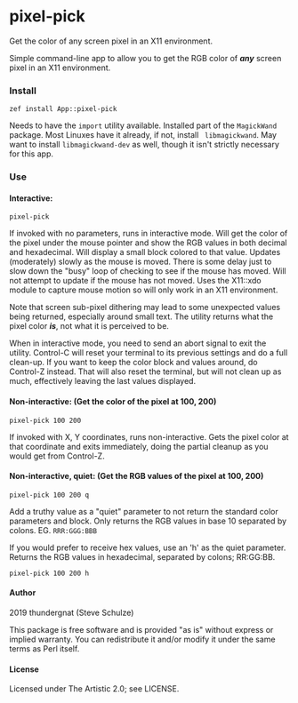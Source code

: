 # pixel-pick

Get the color of any screen pixel in an X11 environment.

Simple command-line app to allow you to get the RGB color of ___any___ screen
pixel in an X11 environment.

### Install

    zef install App::pixel-pick


Needs to have the `import` utility available. Installed part of the `MagickWand`
package. Most Linuxes have it already, if not, install ` libmagickwand`. May
want to install `libmagickwand-dev` as well, though it isn't strictly necessary
for this app.

### Use

#### Interactive:

    pixel-pick

If invoked with no parameters, runs in interactive mode. Will get the color of
the pixel under the mouse pointer and show the RGB values in both decimal and
hexadecimal. Will display a small block colored to that value. Updates
(moderately) slowly as the mouse is moved. There is some delay just to slow down
the "busy" loop of checking to see if the mouse has moved. Will not attempt to
update if the mouse has not moved. Uses the X11::xdo module to capture mouse
motion so will only work in an X11 environment.

Note that screen sub-pixel dithering may lead to some unexpected values being
returned, especially around small text. The utility returns what the pixel color
***is***, not what it is perceived to be.

When in interactive mode, you need to send an abort signal to exit the utility.
Control-C will reset your terminal to its previous settings and do a full
clean-up. If you want to keep the color block and values around, do Control-Z
instead. That will also reset the terminal, but will not clean up as much,
effectively leaving the last values displayed.

#### Non-interactive: (Get the color of the pixel at 100, 200)

    pixel-pick 100 200

If invoked with X, Y coordinates, runs non-interactive. Gets the pixel color at
that coordinate and exits immediately, doing the partial cleanup as you would
get from Control-Z.

#### Non-interactive, quiet: (Get the RGB values of the pixel at 100, 200)

    pixel-pick 100 200 q

Add a truthy value as a "quiet" parameter to not return the standard color
parameters and block. Only returns the RGB values in base 10 separated by
colons. EG. `RRR:GGG:BBB`


If you would prefer to receive hex values, use an 'h' as the quiet parameter.
Returns the RGB values in hexadecimal, separated by colons; RR:GG:BB.

    pixel-pick 100 200 h

#### Author

2019  thundergnat (Steve Schulze)

This package is free software and is provided "as is" without express or implied
warranty. You can redistribute it and/or modify it under the same terms as Perl
itself.

#### License

Licensed under The Artistic 2.0; see LICENSE.
